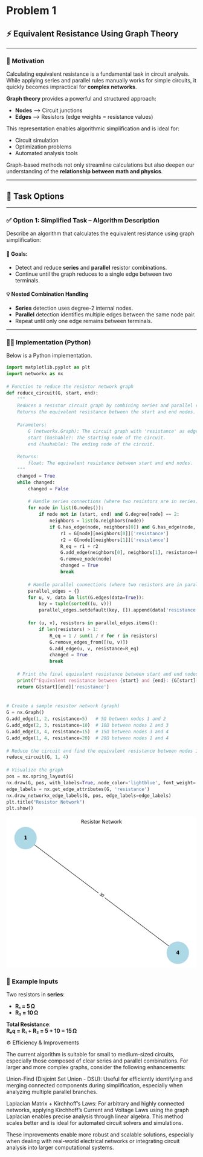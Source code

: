 # Problem 1
## ⚡ Equivalent Resistance Using Graph Theory

---

### 🎯 Motivation

Calculating equivalent resistance is a fundamental task in circuit analysis. While applying series and parallel rules manually works for simple circuits, it quickly becomes impractical for **complex networks**.

**Graph theory** provides a powerful and structured approach:

- **Nodes** ⟶ Circuit junctions  
- **Edges** ⟶ Resistors (edge weights = resistance values)

This representation enables algorithmic simplification and is ideal for:
- Circuit simulation
- Optimization problems
- Automated analysis tools

Graph-based methods not only streamline calculations but also deepen our understanding of the **relationship between math and physics**.

---

## 🧠 Task Options

---

### ✅ Option 1: Simplified Task – Algorithm Description

Describe an algorithm that calculates the equivalent resistance using graph simplification:

#### 📌 Goals:
- Detect and reduce **series** and **parallel** resistor combinations.
- Continue until the graph reduces to a single edge between two terminals.


#### 💡 Nested Combination Handling

- **Series** detection uses degree-2 internal nodes.
- **Parallel** detection identifies multiple edges between the same node pair.
- Repeat until only one edge remains between terminals.

---

### 🧑‍💻 Implementation (Python)

Below is a Python implementation.
```python
import matplotlib.pyplot as plt
import networkx as nx

# Function to reduce the resistor network graph
def reduce_circuit(G, start, end):
    """
    Reduces a resistor circuit graph by combining series and parallel resistors.
    Returns the equivalent resistance between the start and end nodes.
    
    Parameters:
        G (networkx.Graph): The circuit graph with 'resistance' as edge attribute.
        start (hashable): The starting node of the circuit.
        end (hashable): The ending node of the circuit.
    
    Returns:
        float: The equivalent resistance between start and end nodes.
    """
    changed = True
    while changed:
        changed = False

        # Handle series connections (where two resistors are in series)
        for node in list(G.nodes()):
            if node not in (start, end) and G.degree[node] == 2:
                neighbors = list(G.neighbors(node))
                if G.has_edge(node, neighbors[0]) and G.has_edge(node, neighbors[1]):
                    r1 = G[node][neighbors[0]]['resistance']
                    r2 = G[node][neighbors[1]]['resistance']
                    R_eq = r1 + r2
                    G.add_edge(neighbors[0], neighbors[1], resistance=R_eq)
                    G.remove_node(node)
                    changed = True
                    break

        # Handle parallel connections (where two resistors are in parallel)
        parallel_edges = {}
        for u, v, data in list(G.edges(data=True)):
            key = tuple(sorted((u, v)))
            parallel_edges.setdefault(key, []).append(data['resistance'])

        for (u, v), resistors in parallel_edges.items():
            if len(resistors) > 1:
                R_eq = 1 / sum(1 / r for r in resistors)
                G.remove_edges_from([(u, v)])
                G.add_edge(u, v, resistance=R_eq)
                changed = True
                break

    # Print the final equivalent resistance between start and end nodes
    print(f"Equivalent resistance between {start} and {end}: {G[start][end]['resistance']} Ω")
    return G[start][end]['resistance']


# Create a sample resistor network (graph)
G = nx.Graph()
G.add_edge(1, 2, resistance=5)   # 5Ω between nodes 1 and 2
G.add_edge(2, 3, resistance=10)  # 10Ω between nodes 2 and 3
G.add_edge(3, 4, resistance=15)  # 15Ω between nodes 3 and 4
G.add_edge(1, 4, resistance=20)  # 20Ω between nodes 1 and 4

# Reduce the circuit and find the equivalent resistance between nodes 1 and 4
reduce_circuit(G, 1, 4)

# Visualize the graph
pos = nx.spring_layout(G)
nx.draw(G, pos, with_labels=True, node_color='lightblue', font_weight='bold', node_size=3000)
edge_labels = nx.get_edge_attributes(G, 'resistance')
nx.draw_networkx_edge_labels(G, pos, edge_labels=edge_labels)
plt.title("Resistor Network")
plt.show()
```
![alt text](image.png)

### 🧪 Example Inputs

Two resistors in **series**:

- **R₁ = 5 Ω**  
- **R₂ = 10 Ω**

**Total Resistance**:  
**Rₑq = R₁ + R₂ = 5 + 10 = 15 Ω**

⚙️ Efficiency & Improvements

The current algorithm is suitable for small to medium-sized circuits, especially those composed of clear series and parallel combinations.
For larger and more complex graphs, consider the following enhancements:

Union-Find (Disjoint Set Union - DSU):
Useful for efficiently identifying and merging connected components during simplification, especially when analyzing multiple parallel branches.

Laplacian Matrix + Kirchhoff’s Laws:
For arbitrary and highly connected networks, applying Kirchhoff’s Current and Voltage Laws using the graph Laplacian enables precise analysis through linear algebra. This method scales better and is ideal for automated circuit solvers and simulations.

These improvements enable more robust and scalable solutions, especially when dealing with real-world electrical networks or integrating circuit analysis into larger computational systems.
